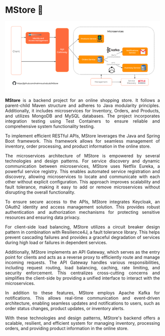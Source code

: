 # MStore 🛒

![MStore Architecture](https://github.com/mahmoud-alzubi/MStore/blob/main/documents/draw.io/MStore-Architecture.png)

<p align="justify">
  <b>MStore</b> is a backend project for an online shopping store. It follows a parent-child Maven structure and adheres to Java modularity principles. Additionally, it includes microservices for Inventory, Orders, and Products, and utilizes MongoDB and MySQL databases. The project incorporates integration testing using Test Containers to ensure reliable and comprehensive system functionality testing.</p>

<p align="justify">To implement efficient RESTful APIs, MStore leverages the Java and Spring Boot framework. This framework allows for seamless management of inventory, order processing, and product information in the online store. </p>

<p align="justify">The microservices architecture of MStore is empowered by several technologies and design patterns. For service discovery and dynamic communication between microservices, MStore uses Netflix Eureka, a powerful service registry. This enables automated service registration and discovery, allowing microservices to locate and communicate with each other without explicit configuration. This approach improves scalability and fault tolerance, making it easy to add or remove microservices without disrupting the overall functionality. </p>

<p align="justify">To ensure secure access to the APIs, MStore integrates Keycloak, an OAuth2 identity and access management solution. This provides robust authentication and authorization mechanisms for protecting sensitive resources and ensuring data privacy.</p>

<p align="justify">For client-side load balancing, MStore utilizes a circuit breaker design pattern in combination with Resilience4J, a fault tolerance library. This helps prevent cascading failures and provides a graceful degradation of services during high load or failures in dependent services.</p>

<p align="justify">Additionally, MStore implements an API Gateway, which serves as the entry point for clients and acts as a reverse proxy to efficiently route and manage incoming requests. The API Gateway handles various responsibilities, including request routing, load balancing, caching, rate limiting, and security enforcement. This centralizes cross-cutting concerns and simplifies the client-side by providing a unified interface to interact with the microservices.</p>

<p align="justify">In addition to these features, MStore employs Apache Kafka for notifications. This allows real-time communication and event-driven architecture, enabling seamless updates and notifications to users, such as order status changes, product updates, or inventory alerts.</p>

<p align="justify">With these technologies and design patterns, MStore's backend offers a scalable, resilient, and efficient system for managing inventory, processing orders, and providing product information in the online store. </p>
